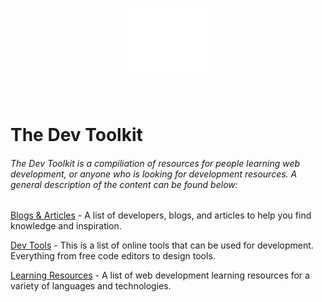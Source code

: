 <h1 align="center">
	<img width="25%" src="images/dev-toolkit-logo.svg" alt="Dev Toolkit Logo">
	<br>
	<br>
</h1>

# The Dev Toolkit

###### The Dev Toolkit is a compiliation of resources for people learning web development, or anyone who is looking for development resources. A general description of the content can be found below:

[Blogs & Articles](https://github.com/benreckas/the-dev-toolkit/blob/master/blogs-and-articles.md) - A list of developers, blogs, and articles to help you find knowledge and inspiration.

[Dev Tools](https://github.com/benreckas/the-dev-toolkit/blob/master/dev-tools.md) - This is a list of online tools that can be used for development. Everything from free code editors to design tools.

[Learning Resources](https://github.com/benreckas/the-dev-toolkit/blob/master/learning-resources.md) - A list of web development learning resources for a variety of languages and technologies.
